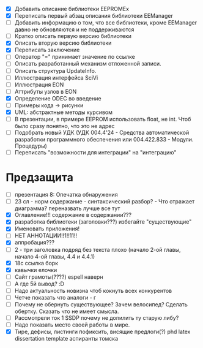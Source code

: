 - [X] Добавить описание библиотеки EEPROMEx
- [X] Переписать первый абзац описания библиотеки EEManager
- [ ] Добавить информацию о том, что все библиотеки, кроме EEManager давно не обновляются и не поддерживаются
- [ ] Кратко описать первую версию библиотеки
- [X] Описать вторую версию библиотеки
- [X] Переписать заключение
- [ ] Оператор "=" принимает значение по ссылке
- [ ] Описать разработанный механизм отложенной записи.
- [ ] Описать структура UpdateInfo.
- [ ] Иллюстрация интерфейса SciVi
- [ ] Иллюстрация EON
- [ ] Аттрибуты узлов в EON
- [X] Определение ODEC во введение
- [ ] Примеры кода -> рисунки
- [X] UML: абстрактные методы курсивом
- [ ] В презентации, в примере EEPROM использовать float, не int. Чтоб было сразу понятно, что это не адрес
- [ ] Подобрать новый УДК (УДК 004.4'24 - Средства автоматической разработки программного обеспечения или 004.422.833 - Модули. Процедуры)
- [ ] Переписать "возможности для интеграции" на "интеграцию"

# Предзащита
- [ ] презентация 8: Опечатка обнаружения
- [ ] 23 сл - норм содержание - синтаксический разбор? - Что отражает диаграмма? переназвать лучше все тут
- [X] Оглавление!!! содержание в содержании???
- [X] разработка библиотеки (заголовки???) избегайте "существующие"
- [X] Именовать приложения!
- [ ] НЕТ АННОТАЦИИ!!1!!11!!
- [X] аппробация???
- [ ] 2 - три заголовка подряд без текста плохо (начало 2-ой главы, начало 4-ой главы, 4.4 и 4.4.1)
- [X] 18с ссылка борк
- [X] кавычки елочки
- [ ] Сайт грамоты(????) espell наверн
- [ ] А где 5й вывод? :D
- [ ] Надо актуальность новизна чтоб кокнуть всех конкурентов
- [ ] Четче показать что аналоги - г
- [ ] Почему не обернуть существующее? Зачем велосипед? Сделать обертку. Сказать что не имеет смысла.
- [ ] Рассмотрели ток 1 SSDP почему не допилить ту старую либу?
- [ ] Надо показать место своей работы в мире.
- [X] Тире, дефисы, листинги пофиксить, висящие предлоги(?) phd latex dissertation template аспиранты томска
